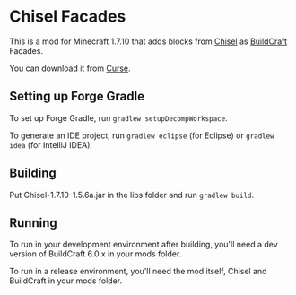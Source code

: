 # Chisel Facades
This is a mod for Minecraft 1.7.10 that adds blocks from [Chisel](http://www.minecraftforum.net/forums/mapping-and-modding/minecraft-mods/1288400-chisel) as [BuildCraft](http://www.mod-buildcraft.com/) Facades.

You can download it from [Curse](http://curse.com/project/222784).

## Setting up Forge Gradle
To set up Forge Gradle, run `gradlew setupDecompWorkspace`.

To generate an IDE project, run `gradlew eclipse` (for Eclipse) or `gradlew idea` (for IntelliJ IDEA).

## Building
Put Chisel-1.7.10-1.5.6a.jar in the libs folder and run `gradlew build`.

## Running
To run in your development environment after building, you'll need a dev version of BuildCraft 6.0.x in your mods folder.

To run in a release environment, you'll need the mod itself, Chisel and BuildCraft in your mods folder.
